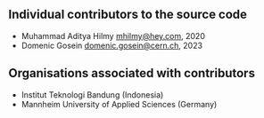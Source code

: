 Individual contributors to the source code
------------------------------------------
- Muhammad Aditya Hilmy <mhilmy@hey.com>, 2020
- Domenic Gosein <domenic.gosein@cern.ch>, 2023
  
Organisations associated with contributors
------------------------------------------
- Institut Teknologi Bandung (Indonesia)
- Mannheim University of Applied Sciences (Germany)
  